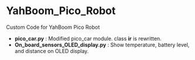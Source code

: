 # YahBoom_Pico_Robot
Custom Code for YahBoom Pico Robot

- **pico_car.py** : Modified pico_car module. class **ir** is rewritten.
- **On_board_sensors_OLED_display.py** : Show temperature, battery level, and distance on OLED display.
